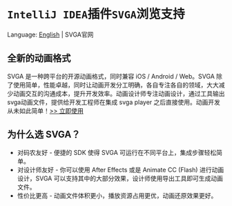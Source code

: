 # `IntelliJ IDEA`插件`SVGA`浏览支持

Language: [English](README.md) | SVGA官网

## 全新的动画格式
SVGA 是一种跨平台的开源动画格式，同时兼容 iOS / Android / Web。SVGA 除了使用简单，性能卓越，同时让动画开发分工明确，各自专注各自的领域，大大减少动画交互的沟通成本，提升开发效率。动画设计师专注动画设计，通过工具输出svga动画文件，提供给开发工程师在集成 svga player 之后直接使用。动画开发从未如此简单！[>> 立即使用](http://svga.io/integrated.html)

## 为什么选 SVGA？
- 对码农友好 - 便捷的 SDK 使得 SVGA 可运行在不同平台上，集成步骤轻松简单。
- 对设计师友好 - 你可以使用 After Effects 或是 Animate CC (Flash) 进行动画设计，SVGA 可以支持其中的大部分效果，设计师使用导出工具即可生成动画文件。
- 性价比更高 - 动画文件体积更小，播放资源占用更优，动画还原效果更好。
